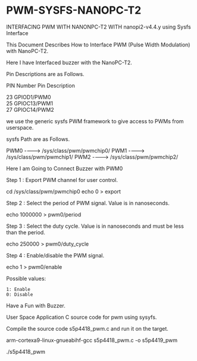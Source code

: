 # PWM-SYSFS-NANOPC-T2
INTERFACING PWM WITH NANONPC-T2 WITH nanopi2-v4.4.y using Sysfs Interface

This Document Describes How to Interface PWM (Pulse Width Modulation) with NanoPC-T2.

Here I have Interfaced buzzer with the NanoPC-T2.

Pin Descriptions are as Follows.


PIN Number                    Pin Description

23 	                          GPIOD1/PWM0 	
25                          	GPIOC13/PWM1 	
27 	                          GPIOC14/PWM2 	

we use the generic sysfs PWM framework to give access to PWMs from userspace.

sysfs Path are as Follows.

PWM0 ----> /sys/class/pwm/pwmchip0/
PWM1 ----> /sys/class/pwm/pwmchip1/
PWM2 ----> /sys/class/pwm/pwmchip2/

Here I am Going to Connect  Buzzer with  PWM0

Step 1 : Export PWM channel for user control.

cd /sys/class/pwm/pwmchip0
echo 0 > export

Step 2 : Select the period of PWM signal. Value is in nanoseconds.

echo 1000000 > pwm0/period

Step 3 : Select the duty cycle. Value is in nanoseconds and must be less than the period.

echo 250000  > pwm0/duty_cycle

Step 4 : Enable/disable the PWM signal.

echo 1 > pwm0/enable

Possible values:

    1: Enable
    0: Disable

Have a Fun with Buzzer.

User Space Application C source code for pwm using sysyfs.

Compile the source code s5p4418_pwm.c and run it on the target.

arm-cortexa9-linux-gnueabihf-gcc s5p4418_pwm.c -o s5p4419_pwm

./s5p4418_pwm
